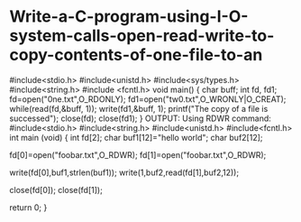 # Write-a-C-program-using-I-O-system-calls-open-read-write-to-copy-contents-of-one-file-to-an
#include<stdio.h>
#include<unistd.h>
#include<sys/types.h>
#include<string.h>
#include <fcntl.h>
void main()
{
char buff;
int fd, fd1;
fd=open("0ne.txt",O_RDONLY);
fd1=open("tw0.txt",O_WRONLY|O_CREAT);
while(read(fd,&buff, 1));
write(fd1,&buff, 1);
printf("The copy of a file is successed");
close(fd);
close(fd1);
}
OUTPUT:
Using RDWR command:
#include<stdio.h>
#include<string.h>
#include<unistd.h>
#include<fcntl.h>
int main (void)
{
 int fd[2];
 char buf1[12]="hello world";
 char buf2[12];
 
 fd[0]=open("foobar.txt",O_RDWR);
 fd[1]=open("foobar.txt",O_RDWR);
 
 
 write(fd[0],buf1,strlen(buf1));
 write(1,buf2,read(fd[1],buf2,12));
 
 close(fd[0]);
 close(fd[1]);
 
 return 0;
}
